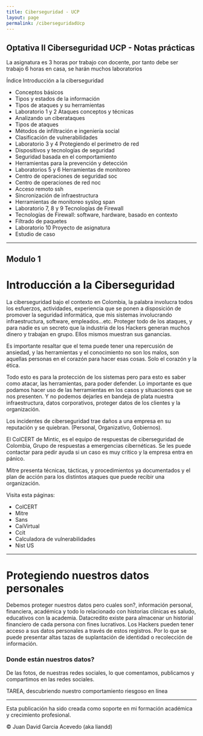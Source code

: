 ```yaml
---
title: Ciberseguridad - UCP
layout: page
permalink: /ciberseguridadUcp
---
```


<h2 id="subtitulo-importante">Optativa II Ciberseguridad UCP - Notas prácticas</h2>

La asignatura es 3 horas por trabajo con docente, por tanto debe ser trabajo 6 horas en casa, se harán muchos laboratorios

Índice
Introducción a la ciberseguridad
- Conceptos básicos
- Tipos y estados de la información
- Tipos de ataques y su herramientas
- Laboratorio 1 y 2
Ataques conceptos y técnicas
- Analizando un ciberataques
- Tipos de ataques
- Métodos de infiltración e ingeniería social
- Clasificación de vulnerabilidades
-  Laboratorio 3 y 4
Protegiendo el perímetro de red
- Dispositivos y tecnologías de seguridad
- Seguridad basada en el comportamiento
- Herramientas para la prevención y detección
- Laboratorios 5 y 6
Herramientas de monitoreo
- Centro de operaciones de seguridad soc
- Centro de operaciones de red noc
- Acceso remoto ssh
- Sincronización de infraestructura
- Herramientas de monitoreo syslog span
- Laboratorio 7, 8 y 9
Tecnologías de Firewall
- Tecnologías de Firewall: software, hardware, basado en contexto
- Filtrado de paquetes
- Laboratorio 10
Proyecto de asignatura
- Estudio de caso

<hr />
<h2 id="introducción-a-la-ciberseguridad"><h2 id="subtitulo-importante">Modulo 1</h2></h2>

<h1 class="titulo-principal">Introducción a la Ciberseguridad</h1>

La ciberseguridad bajo el contexto en Colombia, la palabra involucra todos los esfuerzos, actividades, experiencia que se ponen a disposición de promover la seguridad informática, que mis sistemas involucrando infraestructura, software, empleados...etc. Proteger todo de los ataques, y para nadie es un secreto que la industria de los Hackers generan muchos dinero y trabajan en grupo. Ellos mismos muestran sus ganancias.

Es importante resaltar que el tema puede tener una repercusión de ansiedad, y las herramientas y el conocimiento no son los malos, son aquellas personas en el corazón para hacer esas cosas. Solo el corazón y la ética.

Todo esto es para la protección de los sistemas pero para esto es saber como atacar, las herramientas, para poder defender. Lo importante es que podamos hacer uso de las herramientas en los casos y situaciones que se nos presenten. Y no podemos dejarles en bandeja de plata nuestra infraestructura, datos corporativos, proteger datos de los clientes y la organización.

Los incidentes de ciberseguridad trae daños a una empresa en su reputación y se quiebran. (Personal, Organizativo, Gobiernos).

El ColCERT de Mintic, es el equipo de respuestas de ciberseguridad de Colombia, Grupo de respuestas a emergencias cibernéticas. Se les puede contactar para pedir ayuda si un caso es muy critico y la empresa entra en pánico.

Mitre presenta técnicas, tácticas, y procedimientos ya documentados y el plan de acción para los distintos ataques que puede recibir una organización.

Visita esta páginas:

- ColCERT
- Mitre
- Sans
- CaiVirtual
- Ccit
- Calculadora de vulnerabilidades
- Nist US

---

<h1 class="titulo-principal">Protegiendo nuestros datos personales</h1>

Debemos proteger nuestros datos pero cuales son?, información personal, financiera, académica y todo lo relacionado con historias clínicas es saludo, educativos con la academia. Datacredito existe para almacenar un historial financiero de cada persona con fines lucrativos. Los Hackers pueden tener acceso a sus datos personales a través de estos registros. Por lo que se puede presentar altas tazas de suplantación de identidad o recolección de información.

### Donde están nuestros datos?

De las fotos, de nuestras redes sociales, lo que comentamos, publicamos y compartimos en las redes sociales.

TAREA, descubriendo nuestro comportamiento riesgoso en línea

---

Esta publicación ha sido creada como soporte en mi formación académica y crecimiento profesional.

© Juan David Garcia Acevedo (aka liandd)
